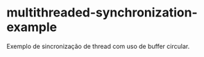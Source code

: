 # multithreaded-synchronization-example


Exemplo de sincronização de thread com uso de buffer circular.
